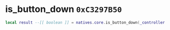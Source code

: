 # is_button_down `0xC3297B50`

```lua
local result --[[ boolean ]] = natives.core.is_button_down(_controller --[[ integer ]], _button --[[ number ]])
```